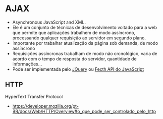 # AJAX
- Asynchronous JavaScript and XML. 
- Ele é um conjunto de técnicas de desenvolvimento voltado para a web que permite que aplicações trabalhem de modo assíncrono, processando qualquer requisição ao servidor em segundo plano.
- Importante por trabalhar atualização da página sob demanda, de modo assíncrono
- Requisições assíncronas trabalham de modo não cronológico, varia de acordo com o tempo de resposta do servidor, quantidade de informações...
- Pode ser implementada pelo [JQuery](https://api.jquery.com/jquery.ajax/) ou [Fecth API do JavaScript](https://developer.mozilla.org/pt-BR/docs/Web/API/Fetch_API/Using_Fetch)

## HTTP
HyperText Transfer Protocol
- https://developer.mozilla.org/pt-BR/docs/Web/HTTP/Overview#o_que_pode_ser_controlado_pelo_http
